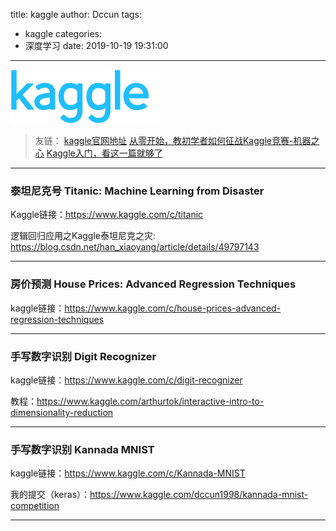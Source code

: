 title: kaggle
author: Dccun
tags:
  - kaggle
categories:
  - 深度学习
date: 2019-10-19 19:31:00
---
![upload successful](/images/pasted-7.png)
>友链：
[kaggle官网地址](https://www.kaggle.com/)
[从零开始，教初学者如何征战Kaggle竞赛-机器之心](https://zhuanlan.zhihu.com/p/33087591)
[Kaggle入门，看这一篇就够了](https://mp.weixin.qq.com/s?__biz=MzA4NTg4NjgxNw==&mid=2656591524&idx=2&sn=fad7a161ed1d6e7f3a55258b359ae900&chksm=847decaab30a65bcb33cf3f516a19ded0c42c3af36e41aec9cbd144d9d2b377475d3e1eb783a&scene=21#wechat_redirect)

<!--more-->

***

### 泰坦尼克号 Titanic: Machine Learning from Disaster
Kaggle链接：https://www.kaggle.com/c/titanic

逻辑回归应用之Kaggle泰坦尼克之灾:
https://blog.csdn.net/han_xiaoyang/article/details/49797143

***

### 房价预测 House Prices: Advanced Regression Techniques
kaggle链接：https://www.kaggle.com/c/house-prices-advanced-regression-techniques

***

### 手写数字识别 Digit Recognizer
kaggle链接：https://www.kaggle.com/c/digit-recognizer

教程：https://www.kaggle.com/arthurtok/interactive-intro-to-dimensionality-reduction

***

### 手写数字识别 Kannada MNIST
kaggle链接：https://www.kaggle.com/c/Kannada-MNIST

我的提交（keras）：https://www.kaggle.com/dccun1998/kannada-mnist-competition

***